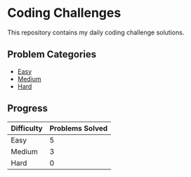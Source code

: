 # Coding Challenges

This repository contains my daily coding challenge solutions.

## Problem Categories

- [Easy](./Easy)
- [Medium](./Medium)
- [Hard](./Hard)

## Progress

| Difficulty | Problems Solved |
|------------|-----------------|
| Easy       | 5               |
| Medium     | 3               |
| Hard       | 0               |
